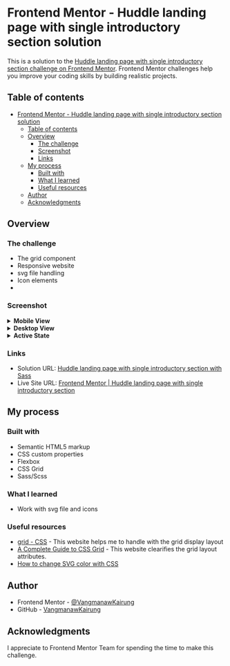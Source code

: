 # Frontend Mentor - Huddle landing page with single introductory section solution

This is a solution to the [Huddle landing page with single introductory section challenge on Frontend Mentor](https://www.frontendmentor.io/challenges/huddle-landing-page-with-a-single-introductory-section-B_2Wvxgi0). Frontend Mentor challenges help you improve your coding skills by building realistic projects. 

## Table of contents

- [Frontend Mentor - Huddle landing page with single introductory section solution](#frontend-mentor---huddle-landing-page-with-single-introductory-section-solution)
  - [Table of contents](#table-of-contents)
  - [Overview](#overview)
    - [The challenge](#the-challenge)
    - [Screenshot](#screenshot)
    - [Links](#links)
  - [My process](#my-process)
    - [Built with](#built-with)
    - [What I learned](#what-i-learned)
    - [Useful resources](#useful-resources)
  - [Author](#author)
  - [Acknowledgments](#acknowledgments)

## Overview

### The challenge
- The grid component
- Responsive website
- svg file handling
- Icon elements
- 
### Screenshot

<details>
<summary><strong>Mobile View</strong></summary>
<img src="source/result/mobile.png">
</details>
<details>
<summary><strong>Desktop View</strong></summary>
<img src="source/result/desktop.png">
</details>
<details>
<summary><strong>Active State</strong></summary>
<img src="source/result/active state-1.png">
<img src="source/result/active state-2.png">
</details>


### Links

- Solution URL: [Huddle landing page with single introductory section with Sass](https://www.frontendmentor.io/solutions/huddle-landing-page-with-single-introductory-section-with-sass-hf3ivg5eYs)
- Live Site URL: [Frontend Mentor | Huddle landing page with single introductory section](hhttps://vangmanawkairung.github.io/Frontend-Mentor_Huddle-landing-page-with-single-introductory-section-master/)

## My process

### Built with

- Semantic HTML5 markup
- CSS custom properties
- Flexbox
- CSS Grid
- Sass/Scss

### What I learned

- Work with svg file and icons

### Useful resources

- [grid - CSS](https://developer.mozilla.org/en-US/docs/Web/CSS/grid) - This website helps me to handle with the grid display layout
- [A Complete Guide to CSS Grid](https://css-tricks.com/snippets/css/complete-guide-grid/) - This website clearifies the grid layout attributes.
- [How to change SVG color with CSS](https://nucleoapp.com/blog/post/change-svg-color-css)


## Author

- Frontend Mentor - [@VangmanawKairung](https://www.frontendmentor.io/profile/VangmanawKairung)
- GitHub - [VangmanawKairung](https://github.com/VangmanawKairung)


## Acknowledgments

I appreciate to Frontend Mentor Team for spending the time to make this challenge.
